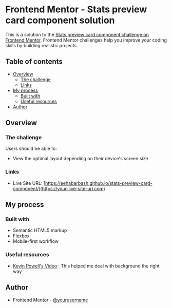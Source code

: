 # Frontend Mentor - Stats preview card component solution

This is a solution to the [Stats preview card component challenge on Frontend Mentor](https://www.frontendmentor.io/challenges/stats-preview-card-component-8JqbgoU62). Frontend Mentor challenges help you improve your coding skills by building realistic projects.

## Table of contents

- [Overview](#overview)
  - [The challenge](#the-challenge)
  - [Links](#links)
- [My process](#my-process)
  - [Built with](#built-with)
  - [Useful resources](#useful-resources)
- [Author](#author)

## Overview

### The challenge

Users should be able to:

- View the optimal layout depending on their device's screen size

### Links

- Live Site URL: [https://eehabarbash.github.io/stats-preview-card-component/](https://your-live-site-url.com)

## My process

### Built with

- Semantic HTML5 markup
- Flexbox
- Mobile-first workflow

### Useful resources

- [Kevin Powell's Video](https://www.youtube.com/watch?v=3T_Jy1CqH9k&t=622s) : This helped me deal with background the right way

## Author

- Frontend Mentor - [@yourusername](https://www.frontendmentor.io/profile/yourusername)
